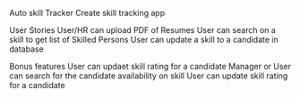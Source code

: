 Auto skill Tracker
Create skill tracking app

User Stories
User/HR can upload PDF of Resumes
User can search on a skill to get list of Skilled Persons
User can update a skill to a candidate in database


Bonus features
User can updaet skill rating for a candidate
Manager or User can search for the candidate availability on skill
User can update skill rating for a candidate 